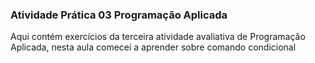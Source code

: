 ### Atividade Prática 03 Programação Aplicada ###
Aqui contém exercícios da terceira atividade avaliativa de Programação Aplicada, nesta aula comecei a aprender sobre comando condicional
